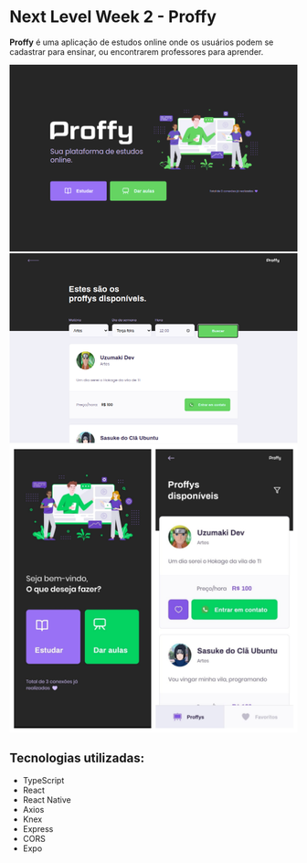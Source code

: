 # Next Level Week 2 - Proffy

**Proffy** é uma aplicação de estudos online onde os usuários podem se cadastrar para ensinar, ou encontrarem professores para aprender. 

![Landing](https://github.com/SantiVinius/NLW-2/blob/master/public/landing.png)
![List](https://github.com/SantiVinius/NLW-2/blob/master/public/list.png)
![Mobile](https://github.com/SantiVinius/NLW-2/blob/master/public/mobile.png)

## Tecnologias utilizadas:

- TypeScript
- React
- React Native
- Axios
- Knex
- Express
- CORS
- Expo

